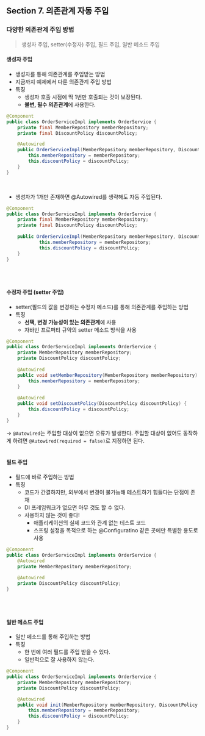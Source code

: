 ## Section 7. 의존관계 자동 주입
### 다양한 의존관계 주입 방법
> 생성자 주입, setter(수정자) 주입, 필드 주입, 일반 메소드 주입
#### 생성자 주입
- 생성자를 통해 의존관계를 주입받는 방법
- 지금까지 예제에서 다룬 의존관계 주입 방법
- 특징
  - 생성자 호출 시점에 딱 1번만 호출되는 것이 보장된다.
  - **불변, 필수 의존관계**에 사용한다.
```java
@Component
public class OrderServiceImpl implements OrderService {
    private final MemberRepository memberRepository;
    private final DiscountPolicy discountPolicy;

    @Autowired
    public OrderServiceImpl(MemberRepository memberRepository, DiscountPolicy discountPolicy) {
        this.memberRepository = memberRepository;
        this.discountPolicy = discountPolicy;
    }
}
```
<br>

- 생성자가 1개만 존재하면 @Autowired를 생략해도 자동 주입된다.
```java
@Component
public class OrderServiceImpl implements OrderService {
    private final MemberRepository memberRepository;
    private final DiscountPolicy discountPolicy;
    
    public OrderServiceImpl(MemberRepository memberRepository, DiscountPolicy discountPolicy) {
            this.memberRepository = memberRepository;
            this.discountPolicy = discountPolicy;
    }
}
```
<br>
<br>

#### 수정자 주입 (setter 주입)
- setter(필드의 값을 변경하는 수정자 메소드)를 통해 의존관계를 주입하는 방법
- 특징
  - **선택, 변경 가능성이 있는 의존관계**에 사용
  - 자바빈 프로퍼티 규약의 setter 메소드 방식을 사용
```java
@Component
public class OrderServiceImpl implements OrderService {
    private MemberRepository memberRepository;
    private DiscountPolicy discountPolicy;
    
    @Autowired
    public void setMemberRepository(MemberRepository memberRepository) {
        this.memberRepository = memberRepository;
    }
        
    @Autowired
    public void setDiscountPolicy(DiscountPolicy discountPolicy) {
        this.discountPolicy = discountPolicy;
    }
}
```
→ `@Autowired`는 주입할 대상이 없으면 오류가 발생한다. 주입할 대상이 없어도 동작하게 하려면 `@Autowired(required = false)`로 지정하면 된다.
<br>
<br>

#### 필드 주입
- 필드에 바로 주입하는 방법
- 특징
  - 코드가 간결하지만, 외부에서 변경이 불가능해 테스트하기 힘들다는 단점이 존재
  - DI 프레임워크가 없으면 아무 것도 할 수 없다.
  - 사용하지 않는 것이 좋다!
    - 애플리케이션의 실제 코드와 관계 없는 테스트 코드
    - 스프링 설정을 목적으로 하는 @Configuratino 같은 곳에만 특별한 용도로 사용
```java
@Component
public class OrderServiceImpl implements OrderService {
    @Autowired
    private MemberRepository memberRepository;
    
    @Autowired
    private DiscountPolicy discountPolicy;
}
```
<br>
<br>

#### 일반 메소드 주입
- 일반 메소드를 통해 주입하는 방법
- 특징
  - 한 번에 여러 필드를 주입 받을 수 있다.
  - 일반적으로 잘 사용하지 않는다.
```java
@Component
public class OrderServiceImpl implements OrderService {
    private MemberRepository memberRepository;
    private DiscountPolicy discountPolicy;

    @Autowired
    public void init(MemberRepository memberRepository, DiscountPolicy discountPolicy) {
        this.memberRepository = memberRepository;
        this.discountPolicy = discountPolicy;
    }
}
```
